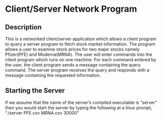 # Client/Server Network Program

## Description

This is a networked client/server application which allows a client program to query a
server program to fetch stock market information. The program allows a user to examine
stock prices for two major stocks namely Pfizer(PFE) and Moderna(MRNA). The user will enter
commands into the client program which runs on one machine. For each command entered by
the user, the client program sends a message containing the query command. The server
program receives the query and responds with a message containing the requested
information. 

## Starting the Server
If we assume that the name of the server’s compiled executable is “server” then you would
start the server by typing the following at a linux prompt,
“./server PFE.csv MRNA.csv 30000”
